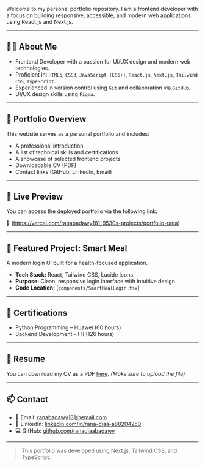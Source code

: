 Welcome to my personal portfolio repository. I am a frontend developer with a focus on building responsive, accessible, and modern web applications using React.js and Next.js.

---

## 👩‍💻 About Me

- Frontend Developer with a passion for UI/UX design and modern web technologies.
- Proficient in: `HTML5`, `CSS3`, `JavaScript (ES6+)`, `React.js`, `Next.js`, `Tailwind CSS`, `TypeScript`.
- Experienced in version control using `Git` and collaboration via `GitHub`.
- UI/UX design skills using `Figma`.

---

## 📁 Portfolio Overview

This website serves as a personal portfolio and includes:

- A professional introduction
- A list of technical skills and certifications
- A showcase of selected frontend projects
- Downloadable CV (PDF)
- Contact links (GitHub, LinkedIn, Email)

---

## 🚀 Live Preview

You can access the deployed portfolio via the following link:

🔗 (https://vercel.com/ranabadawy181-9530s-projects/portfolio-rana)

---

## 💼 Featured Project: Smart Meal

A modern login UI built for a health-focused application.

- **Tech Stack:** React, Tailwind CSS, Lucide Icons
- **Purpose:** Clean, responsive login interface with intuitive design
- **Code Location:** [`components/SmartMealLogin.tsx`]



---

## 📜 Certifications

- Python Programming – Huawei (60 hours)
- Backend Development – ITI (126 hours)

---

## 📄 Resume

You can download my CV as a PDF [here](./public/RanaDiaa-CV.pdf). *(Make sure to upload the file)*

---

## 📫 Contact

- 📧 Email: ranabadawy181@email.com  
- 🔗 LinkedIn: [linkedin.com/in/rana-diaa-a88204250](https://www.linkedin.com/in/rana-diaa-a88204250)  
- 💻 GitHub: [github.com/ranadiaabadawy](https://github.com/ranadiaabadawy)

---

> This portfolio was developed using Next.js, Tailwind CSS, and TypeScript.
